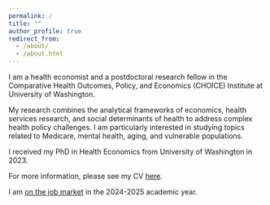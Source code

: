 ```yaml
---
permalink: /
title: ""
author_profile: true
redirect_from: 
  - /about/
  - /about.html
---
```

I am a health economist and a postdoctoral research fellow in the Comparative Health Outcomes, Policy, and Economics (CHOICE) Institute at University of Washington.

My research combines the analytical frameworks of economics, health services research, and social determinants of health to address complex health policy challenges. I am particularly interested in studying topics related to Medicare, mental health, aging, and vulnerable populations. 

I received my PhD in Health Economics from University of Washington in 2023. 

For more information, please see my CV [here](CV_DLee.pdf).

I am <ins>on the job market</ins> in the 2024-2025 academic year.
